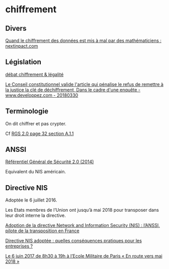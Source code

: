 # chiffrement

## Divers

[Quand le chiffrement des données est mis à mal par des mathématiciens : nextinpact.com](https://www.nextinpact.com/news/87466-quand-chiffrement-donnees-est-mis-a-mal-par-mathematiciens.htm)

## Législation

[débat chiffrement & légalité](https://www.developpez.net/forums/d1678850-3/club-professionnels-informatique/actualites/politique/chiffrement-l-equipe-marche-marche-arriere-declarations-d-emmanuel-macron/)

[Le Conseil constitutionnel valide l'article qui pénalise le refus de remettre à la justice la clé de déchiffrement, Dans le cadre d'une enquête - www.developpez.com - 20180330](https://www.developpez.com/actu/195879/Le-Conseil-constitutionnel-valide-l-article-qui-penalise-le-refus-de-remettre-a-la-justice-la-cle-de-dechiffrement-dans-le-cadre-d-une-enquete/)

## Terminologie

On dit chiffrer et pas crypter.

Cf [RGS 2.0 page 32 section A.1.1](https://www.ssi.gouv.fr/uploads/2014/11/RGS_v-2-0_B1.pdf)

## ANSSI

[Référentiel Général de Sécurité 2.0 (2014)](https://www.ssi.gouv.fr/uploads/2014/11/RGS_v-2-0_B1.pdf)

Equivalent du NIS américain.

## Directive NIS

Adoptée le 6 juillet 2016.

Les Etats membres de l’Union ont jusqu’à mai 2018 pour transposer dans leur droit interne la directive.

[Adoption de la directive Network and Information Security (NIS) : l’ANSSI, pilote de la transposition en France](https://www.ssi.gouv.fr/actualite/adoption-de-la-directive-network-and-information-security-nis-lanssi-pilote-de-la-transposition-en-france/)

[Directive NIS adoptée : quelles conséquences pratiques pour les entreprises ?](http://www.silicon.fr/directive-nis-parlement-europeen-consequences-entreprises-152411.html)

[Le 6 juin 2017 de 8h30 à 19h à l’Ecole Militaire de Paris « En route vers mai 2018 »](http://cloudindependenceday.eu/#cloud0)
